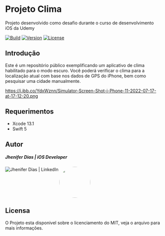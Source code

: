 # Projeto Clima
Projeto desenvolvido como desafio durante o curso de desenvolvimento iOS da Udemy


[![Build](https://github.com/vafreitas/ios-mod-extract/actions/workflows/swift.yml/badge.svg)](https://github.com/vafreitas/ios-mod-extract/actions/workflows/swift.yml)
[![Version](https://img.shields.io/badge/pod-v1.0.0-blue)](https://github.com/vafreitas/ios-mod-extract)
[![License](https://img.shields.io/badge/license-MIT-blueviolet)](https://github.com/vafreitas/ios-mod-extract)

## Introdução

Este é um repositório público exemplificando um aplicativo de clima habilitado para o modo escuro. Você poderá verificar o clima para a localização atual com base nos dados de GPS do iPhone, bem como pesquisar uma cidade manualmente.

https://i.ibb.co/YdxWznn/Simulator-Screen-Shot-i-Phone-11-2022-07-17-at-17-12-20.png

## Requerimentos

- Xcode 13.1
- Swift 5

## Autor

<h5>Jhenifer Dias | iOS Developer</h5>
<img src="https://avatars.githubusercontent.com/u/109098776?s=400&u=bd08a848af49921cf44b4a20d662867b8932cd3e&v=4" style="border: none; border-radius:50%" width="100" height="100">
<a href="https://www.linkedin.com/in/jhenifer-dias-91205b16b/"><img align="left" alt="Jhenifer Dias | LinkedIn" src="https://img.shields.io/badge/LinkedIn-0077B5?style=for-the-badge&logo=linkedin&logoColor=white" /></a>
<br>

## Licensa

O Projeto esta disponivel sobre o licenciamento do MIT, veja o arquivo para mais informações.

